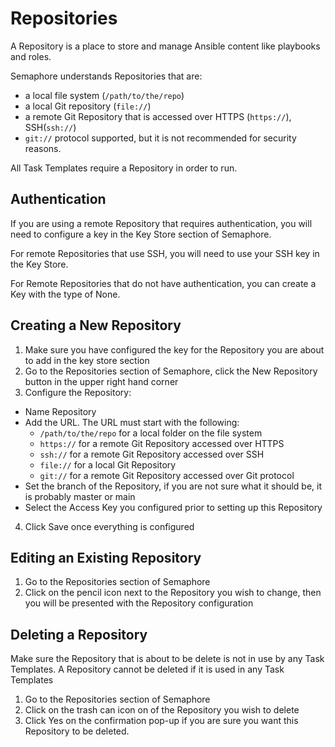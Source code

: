 # Repositories

A Repository is a place to store and manage Ansible content like playbooks and roles.

Semaphore understands Repositories that are:
  * a local file system (`/path/to/the/repo`)
  * a local Git repository (`file://`)
  * a remote Git Repository that is accessed over HTTPS (`https://`), SSH(`ssh://`)
  * `git://` protocol supported, but it is not recommended for security reasons.

All Task Templates require a Repository in order to run.

## Authentication
If you are using a remote Repository that requires authentication, you will need to configure a key in the Key Store section of Semaphore.

For remote Repositories that use SSH, you will need to use your SSH key in the Key Store. 

For Remote Repositories that do not have authentication, you can create a Key with the type of None.

## Creating a New Repository
1. Make sure you have configured the key for the Repository you are about to add in the key store section
2. Go to the Repositories section of Semaphore, click the New Repository button in the upper right hand corner
3. Configure the Repository:
  * Name Repository
  * Add the URL. The URL must start with the following:
    * `/path/to/the/repo` for a local folder on the file system
    * `https://` for a remote Git Repository accessed over HTTPS
    * `ssh://` for a remote Git Repository accessed over SSH
    * `file://` for a local Git Repository
    * `git://` for a remote Git Repository accessed over Git protocol
  * Set the branch of the Repository, if you are not sure what it should be, it is probably master or main
  * Select the Access Key you configured prior to setting up this Repository
4. Click Save once everything is configured

## Editing an Existing Repository
1. Go to the Repositories section of Semaphore
2. Click on the pencil icon next to the Repository you wish to change, then you will be presented with the Repository configuration

## Deleting a Repository
Make sure the Repository that is about to be delete is not in use by any Task Templates.
A Repository cannot be deleted if it is used in any Task Templates
1. Go to the Repositories section of Semaphore
2. Click on the trash can icon on of the Repository you wish to delete
3. Click Yes on the confirmation pop-up if you are sure you want this Repository to be deleted.
